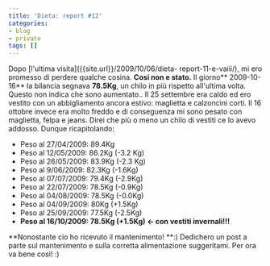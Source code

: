 ```yaml
---
title: 'Dieta: report #12'
categories:
- blog
- private
tags: []
---
```

Dopo [l'ultima visita]({{site.url}}/2009/10/06/dieta-
report-11-e-vaiii/), mi ero promesso di perdere qualche cosina. **Cosi non e
stato.** Il giorno** 2009-10-16** la bilancia segnava **78.5Kg**, un chilo in
più rispetto all'ultima volta. Questo non indica che sono aumentato.. Il 25
settembre era caldo ed ero vestito con un abbigliamento ancora estivo:
maglietta e calzoncini corti. Il 16 ottobre invece era molto freddo e di
conseguenza mi sono pesato con maglietta, felpa e jeans. Direi che più o meno
un chilo di vestiti ce lo avevo addosso. Dunque ricapitolando:

  * Peso al 27/04/2009: 89.4Kg
  * Peso al 12/05/2009: 86.2Kg (-3.2 Kg)
  * Peso al 26/05/2009: 83.9Kg (-2.3 Kg)
  * Peso al 9/06/2009: 82.3Kg (-1.6Kg)
  * Peso al 07/07/2009: 79.4Kg (-2.9Kg)
  * Peso al 22/07/2009: 78.5Kg (-0.9Kg)
  * Peso al 04/08/2009: 78.5Kg (-0.0Kg)
  * Peso al 04/09/2009: 80Kg (+1.5Kg)
  * Peso al 25/09/2009: 77.5Kg (-2.5Kg)
  * **Peso al 16/10/2009: 78.5Kg (+1.5Kg) <\- con vestiti invernali!!!**
  

  
**Nonostante cio ho ricevuto il mantenimento! **:) Dedichero un post a parte sul mantenimento e sulla corretta alimentazione suggeritami. Per ora va bene così! :)

